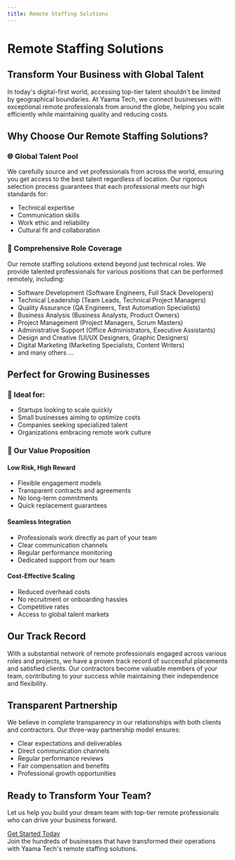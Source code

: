 ```yaml
---
title: Remote Staffing Solutions
---
```


# Remote Staffing Solutions

## Transform Your Business with Global Talent

In today's digital-first world, accessing top-tier talent shouldn't be limited by geographical boundaries. At Yaama Tech, we connect businesses with exceptional remote professionals from around the globe, helping you scale efficiently while maintaining quality and reducing costs.

## Why Choose Our Remote Staffing Solutions?

### 🌐 Global Talent Pool
We carefully source and vet professionals from across the world, ensuring you get access to the best talent regardless of location. Our rigorous selection process guarantees that each professional meets our high standards for:
- Technical expertise
- Communication skills
- Work ethic and reliability
- Cultural fit and collaboration

### 💼 Comprehensive Role Coverage
Our remote staffing solutions extend beyond just technical roles. We provide talented professionals for various positions that can be performed remotely, including:
- Software Development (Software Engineers, Full Stack Developers)
- Technical Leadership (Team Leads, Technical Project Managers)
- Quality Assurance (QA Engineers, Test Automation Specialists)
- Business Analysis (Business Analysts, Product Owners)
- Project Management (Project Managers, Scrum Masters)
- Administrative Support (Office Administrators, Executive Assistants)
- Design and Creative (UI/UX Designers, Graphic Designers)
- Digital Marketing (Marketing Specialists, Content Writers)
- and many others ...

## Perfect for Growing Businesses

### 🚀 Ideal for:
- Startups looking to scale quickly
- Small businesses aiming to optimize costs
- Companies seeking specialized talent
- Organizations embracing remote work culture

### 💪 Our Value Proposition

#### Low Risk, High Reward
- Flexible engagement models
- Transparent contracts and agreements
- No long-term commitments
- Quick replacement guarantees

#### Seamless Integration
- Professionals work directly as part of your team
- Clear communication channels
- Regular performance monitoring
- Dedicated support from our team

#### Cost-Effective Scaling
- Reduced overhead costs
- No recruitment or onboarding hassles
- Competitive rates
- Access to global talent markets

## Our Track Record

With a substantial network of remote professionals engaged across various roles and projects, we have a proven track record of successful placements and satisfied clients. Our contractors become valuable members of your team, contributing to your success while maintaining their independence and flexibility.

## Transparent Partnership

We believe in complete transparency in our relationships with both clients and contractors. Our three-way partnership model ensures:
- Clear expectations and deliverables
- Direct communication channels
- Regular performance reviews
- Fair compensation and benefits
- Professional growth opportunities

## Ready to Transform Your Team?

Let us help you build your dream team with top-tier remote professionals who can drive your business forward.

<div class="text-center margin-top--xl">
  <a href="/contact" class="button button--primary button--lg">
    Get Started Today
  </a>
</div>

<div class="text-center margin-top--md text-small">
  Join the hundreds of businesses that have transformed their operations with Yaama Tech's remote staffing solutions.
</div> 